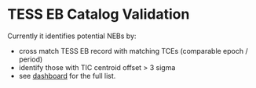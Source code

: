 # TESS EB Catalog Validation

Currently it identifies potential NEBs by:

- cross match TESS EB record with matching TCEs (comparable epoch / period)
- identify those with TIC centroid offset > 3 sigma
- see [dashboard](dashboard.ipynb) for the full list.

